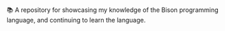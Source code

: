 📚️ A repository for showcasing my knowledge of the Bison programming language, and continuing to learn the language. 
